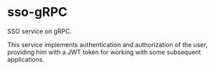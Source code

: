 # sso-gRPC
SSO service on gRPC.

This service implements authentication and authorization of the user,
providing him with a JWT token for working with some subsequent applications.
